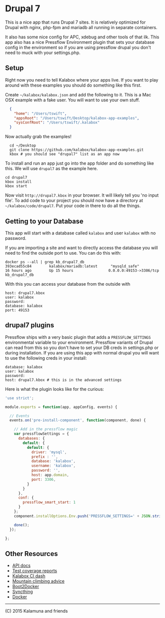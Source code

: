 Drupal 7
===================

This is a nice app that runs Drupal 7 sites. It is relatively optimized for Drupal with nginx, php-fpm and mariadb all running in separate containers.

It also has some nice config for APC, xdebug and other tools of that ilk. This app also has a nice Pressflow Environment plugin that sets your database config in the environment so if you are using pressflow drupal you don't need to muck with your settings.php.

## Setup

Right now you need to tell Kalabox where your apps live. If you want to play around with these examples you should do something like this first.

Create `~/kalabox/kalabox.json` and add the following to it. This is a Mac OSX example with a fake user. You will want to use your own stuff.

```json
  {
    "home": "/Users/tswift",
    "appsRoot": "/Users/tswift/Desktop/kalabox-app-examples",
    "sysConfRoot": "/Users/tswift/.kalabox"
  }
```

Now actually grab the examples!

```
  cd ~/Desktop
  git clone https://github.com/kalabox/kalabox-app-examples.git
  kbox # you should see "drupal7" list as an app now
```

To install and run an app just go into the app folder and do something like this. We will use `drupal7` as the example here.

```
cd drupal7
kbox install
kbox start
```

Now visit `http://drupal7.kbox` in your browser. It will likely tell you 'no input file'. To add code to your project you should now have a directory
at `~/kalabox/code/drupal7`. Put your code in there to do all the things.

## Getting to your Database

This app will start with a database called `kalabox` and user `kalabox` with no password.

If you are importing a site and want to directly access the database you will need to find the outside port to use. You can do this with:

```
docker ps --all | grep kb_drupal7_db
393ecad55c84        kalabox/mariadb:latest      "mysqld_safe"          16 hours ago        Up 15 hours                0.0.0.0:49153->3306/tcp                                                                                kb_drupal7_db
```

With this you can access your database from the outside with

```
host: drupal7.kbox
user: kalabox
password:
database: kalabox
port: 49153
```

## drupal7 plugins

Pressflow ships with a very basic plugin that adds a `PRESSFLOW_SETTINGS` environmental variable to your environment. Pressflow variants of Drupal can read from this
so you don't have to set your DB creds in settings.php or during installation. If you are using this app with normal drupal you will want to use the following creds in your install:

```
database: kalabox
user: kalabox
password:
host: drupal7.kbox # this is in the advanced settings
```

Here is what the plugin looks like for the curious:

```js
'use strict';

module.exports = function(app, appConfig, events) {

  // Events
  events.on('pre-install-component', function(component, done) {

    // Add in the pressflow magic
    var pressflowSettings = {
      databases: {
        default: {
          default: {
            driver: 'mysql',
            prefix : '',
            database: 'kalabox',
            username: 'kalabox',
            password: '',
            host: app.domain,
            port: 3306,
          }
        }
      },
      conf: {
        pressflow_smart_start: 1
      }
    };
    component.installOptions.Env.push('PRESSFLOW_SETTINGS=' + JSON.stringify(pressflowSettings));

    done();
  });

};

```

## Other Resources

* [API docs](http://api.kalabox.me/)
* [Test coverage reports](http://coverage.kalabox.me/)
* [Kalabox CI dash](http://ci.kalabox.me/)
* [Mountain climbing advice](https://www.youtube.com/watch?v=tkBVDh7my9Q)
* [Boot2Docker](https://github.com/boot2docker/boot2docker)
* [Syncthing](https://github.com/syncthing/syncthing)
* [Docker](https://github.com/docker/docker)

-------------------------------------------------------------------------------------
(C) 2015 Kalamuna and friends

